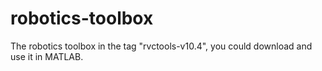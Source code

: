 # robotics-toolbox

The robotics toolbox in the tag "rvctools-v10.4", you could download and use it in MATLAB.  
